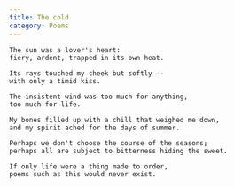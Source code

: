 ```yaml
---
title: The cold
category: Poems
---
```


    The sun was a lover's heart:
    fiery, ardent, trapped in its own heat.

    Its rays touched my cheek but softly --
    with only a timid kiss.

    The insistent wind was too much for anything,
    too much for life.

    My bones filled up with a chill that weighed me down,
    and my spirit ached for the days of summer.

    Perhaps we don't choose the course of the seasons;
    perhaps all are subject to bitterness hiding the sweet.

    If only life were a thing made to order,
    poems such as this would never exist.


